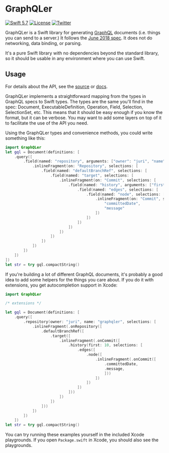 # GraphQLer

[![Swift 5.7](https://img.shields.io/badge/swift-5.7-red.svg?style=flat)](https://developer.apple.com/swift)
[![License](https://img.shields.io/badge/license-Apache%202-blue.svg)](https://www.apache.org/licenses/LICENSE-2.0)
[![Twitter](https://img.shields.io/badge/twitter-@juripakaste-brightgreen.svg)](http://twitter.com/juripakaste)

GraphQLer is a Swift library for generating [GraphQL] documents (i.e. things you can send to a server.) It follows the [June 2018 spec]. It does not do networking, data binding, or parsing.

It's a pure Swift library with no dependencies beyond the standard library, so it should be usable in any environment where you can use Swift.

[GraphQL]: https://graphql.org
[June 2018 spec]: https://spec.graphql.org/June2018/

## Usage

For details about the API, see the [source] or [docs].

GraphQLer implements a straightforward mapping from the types in GraphQL specs to Swift types. The types are the same you'll find in the spec: Document, ExecutableDefinition, Operation, Field, Selection, SelectionSet, etc. This means that it should be easy enough if you know the format, but it can be verbose. You may want to add some layers on top of it to facilitate the use of the API you need.

Using the GraphQLer types and convenience methods, you could write something like this:

```swift
import GraphQLer
let gql = Document(definitions: [
    .query([
        .field(named: "repository", arguments: ["owner": "juri", "name": "graphqler"], selections: [
            .inlineFragment(on: "Repository", selections: [
                .field(named: "defaultBranchRef", selections: [
                    .field(named: "target", selections: [
                        .inlineFragment(on: "Commit", selections: [
                            .field(named: "history", arguments: ["first": 10], selections: [
                                .field(named: "edges", selections: [
                                    .field(named: "node", selections: [
                                        .inlineFragment(on: "Commit", selections: [
                                            "committedDate",
                                            "message"
                                        ])
                                    ])
                                ])
                            ])
                        ])
                    ])
                ])
            ])
        ])
    ])
])
let str = try gql.compactString()
```

If you're building a lot of different GraphQL documents, it's probably a good idea to add some helpers for the things you care about. If you do it with extensions, you get autocompletion support in Xcode:

```swift
import GraphQLer

/* extensions */

let gql = Document(definitions: [
    .query([
        .repository(owner: "juri", name: "graphqler", selections: [
            .inlineFragment(.onRepository([
                .defaultBranchRef([
                    .target([
                        .inlineFragment(.onCommit([
                            .history(first: 10, selections: [
                                .edges([
                                    .node([
                                        .inlineFragment(.onCommit([
                                            .committedDate,
                                            .message,
                                            ]))
                                        ])
                                    ])
                                ])
                            ]))
                        ])
                    ])
                ]))
            ])
        ])
    ])
let str = try gql.compactString()
```

You can try running these examples yourself in the included Xcode playgrounds. If you open `Package.swift` in Xcode, you should also see the playgrounds.

[source]: https://github.com/juri/graphqler
[docs]: https://juri.github.io/graphqler/documentation/graphqler/
